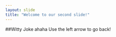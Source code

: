 ```yaml
---
layout: slide
title: "Welcome to our second slide!"
---
```

##Witty Joke ahaha
Use the left arrow to go back!
